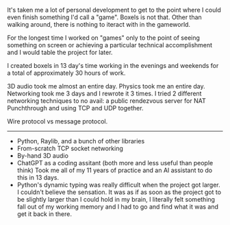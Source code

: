 It's taken me a lot of personal development to get to the point where I could
even finish something I'd call a "game". Boxels is not that. Other than walking
around, there is nothing to iteract with in the gameworld.

For the longest time I worked on "games" only to the point of seeing something
on screen or achieving a particular technical accomplishment and I would table
the project for later.

I created boxels in 13 day's time working in the evenings and weekends for a
total of approximately 30 hours of work.

3D audio took me almost an entire day.
Physics took me an entire day.
Networking took me 3 days and I rewrote it 3 times.
I tried 2 different networking techniques to no avail: a
public rendezvous server for NAT Punchthrough and using TCP and UDP together.

Wire protocol vs message protocol.

---

* Python, Raylib, and a bunch of other libraries
* From-scratch TCP socket networking
* By-hand 3D audio
* ChatGPT as a coding assitant (both more and less useful than people think)
    Took me all of my 11 years of practice and an AI assistant to do this in 13
    days.
* Python's dynamic typing was really difficult when the project got larger.
    I couldn't believe the sensation. It was as if as soon as the project got to
    be slightly larger than I could hold in my brain, I literally felt something
    fall out of my working memory and I had to go and find what it was and get
    it back in there.
